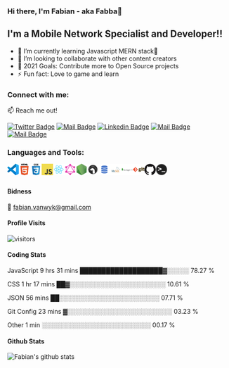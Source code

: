 ### Hi there, I'm Fabian - aka Fabba👋

## I'm a Mobile Network Specialist and Developer!!

- 🌱 I’m currently learning Javascript MERN stack🤣
- 👯 I’m looking to collaborate with other content creators
- 🥅 2021 Goals: Contribute more to Open Source projects
- ⚡ Fun fact: Love to game and learn

### Connect with me:

:mailbox: Reach me out!

[![Twitter Badge](https://img.shields.io/badge/-@fabbaks-1ca0f1?style=flat&labelColor=1ca0f1&logo=twitter&logoColor=white&link=https://twitter.com/Ipenywis)](https://twitter.com/@fabbaks) [![Mail Badge](https://img.shields.io/badge/-FabianVanWyk-e74c3c?style=flat&labelColor=e74c3c&logo=youtube&logoColor=white)](https://youtube.com/FabianVanWyk) [![Linkedin Badge](https://img.shields.io/badge/-FabianVanWyk-0e76a8?style=flat&labelColor=0e76a8&logo=linkedin&logoColor=white)](https://www.linkedin.com/in/FabianVanWyk/) [![Mail Badge](https://img.shields.io/badge/-@fabba1892-e84393?style=flat&labelColor=e84393&logo=instagram&logoColor=white)](https://instagram.com/@fabba1892) [![Mail Badge](https://img.shields.io/badge/-fabian.vanwyk-c0392b?style=flat&labelColor=c0392b&logo=gmail&logoColor=white)](mailto:fabian.vanwyk@gmail.com)
<br />

### Languages and Tools:

<img align="left" alt="Visual Studio Code" width="26px" src="https://raw.githubusercontent.com/github/explore/80688e429a7d4ef2fca1e82350fe8e3517d3494d/topics/visual-studio-code/visual-studio-code.png" />
<img align="left" alt="HTML5" width="26px" src="https://raw.githubusercontent.com/github/explore/80688e429a7d4ef2fca1e82350fe8e3517d3494d/topics/html/html.png" />
<img align="left" alt="CSS3" width="26px" src="https://raw.githubusercontent.com/github/explore/80688e429a7d4ef2fca1e82350fe8e3517d3494d/topics/css/css.png" />
<img align="left" alt="JavaScript" width="26px" src="https://raw.githubusercontent.com/github/explore/80688e429a7d4ef2fca1e82350fe8e3517d3494d/topics/javascript/javascript.png" />
<img align="left" alt="React" width="26px" src="https://raw.githubusercontent.com/github/explore/80688e429a7d4ef2fca1e82350fe8e3517d3494d/topics/react/react.png" />
<img align="left" alt="GraphQL" width="26px" src="https://raw.githubusercontent.com/github/explore/80688e429a7d4ef2fca1e82350fe8e3517d3494d/topics/graphql/graphql.png" />
<img align="left" alt="Node.js" width="26px" src="https://raw.githubusercontent.com/github/explore/80688e429a7d4ef2fca1e82350fe8e3517d3494d/topics/nodejs/nodejs.png" />
<img align="left" alt="Deno" width="26px" src="https://raw.githubusercontent.com/github/explore/361e2821e2dea67711cde99c9c40ed357061cf27/topics/deno/deno.png" />
<img align="left" alt="SQL" width="26px" src="https://raw.githubusercontent.com/github/explore/80688e429a7d4ef2fca1e82350fe8e3517d3494d/topics/sql/sql.png" />
<img align="left" alt="MySQL" width="26px" src="https://raw.githubusercontent.com/github/explore/80688e429a7d4ef2fca1e82350fe8e3517d3494d/topics/mysql/mysql.png" />
<img align="left" alt="MongoDB" width="26px" src="https://raw.githubusercontent.com/github/explore/80688e429a7d4ef2fca1e82350fe8e3517d3494d/topics/mongodb/mongodb.png" />
<img align="left" alt="Git" width="26px" src="https://raw.githubusercontent.com/github/explore/80688e429a7d4ef2fca1e82350fe8e3517d3494d/topics/git/git.png" />
<img align="left" alt="GitHub" width="26px" src="https://raw.githubusercontent.com/github/explore/78df643247d429f6cc873026c0622819ad797942/topics/github/github.png" />
<img align="left" alt="Terminal" width="26px" src="https://raw.githubusercontent.com/github/explore/80688e429a7d4ef2fca1e82350fe8e3517d3494d/topics/terminal/terminal.png" />

<br />
<br />

#### Bidness
:email: fabian.vanwyk@gmail.com


#### Profile Visits 
![visitors](https://visitor-badge.glitch.me/badge?page_id=fabba1892.fabba1892)


#### Coding Stats

<!--START_SECTION:waka-->

JavaScript   9 hrs 31 mins   ███████████████████▓░░░░░   78.27 % 

CSS          1 hr 17 mins    ██▓░░░░░░░░░░░░░░░░░░░░░░   10.61 % 

JSON         56 mins         ██░░░░░░░░░░░░░░░░░░░░░░░   07.71 % 

Git Config   23 mins         ▓░░░░░░░░░░░░░░░░░░░░░░░░   03.23 % 

Other        1 min           ░░░░░░░░░░░░░░░░░░░░░░░░░   00.17 % 

<!--END_SECTION:waka-->

#### Github Stats
![Fabian's github stats](https://github-readme-stats.vercel.app/api?username=fabba1892&count_private=true&theme=tokyonight&hide=contribs,prs)
